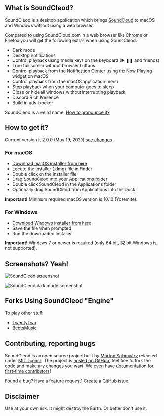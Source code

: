 ## What is SoundCleod?

SoundCleod is a desktop application which brings
[SoundCloud](http://soundcloud.com) to macOS and Windows without using a web
browser.

Compared to using SoundCloud.com in a web browser like Chrome or Firefox you
will get the following extras when using SoundCleod:

- Dark mode
- Desktop notifications
- Control playback using media keys on the keyboard (▶ ❚❚ and friends)
- True full screen without browser buttons
- Control playback from the Notification Center using the Now Playing widget on macOS
- Control playback from the macOS application menu
- Stop playback when your computer goes to sleep
- Close or hide all windows without interrupting playback
- Discord Rich Presence
- Build in ads-blocker

SoundCleod is a weird name. [How to pronounce it?](https://soundcloud.com/senart/soundcleod)

## How to get it?

Current version is 2.0.0 (May 19, 2020) [see changes](https://github.com/salomvary/soundcleod/blob/master/CHANGELOG.md)

### For macOS

- [Download macOS installer from
  here](https://github.com/zvbt/soundcleod/releases/latest)
- Locate the installer (.dmg) file in Finder
- Double click on the installer file
- Drag SoundCleod into your Applications folder
- Double click SoundCleod in the Applications folder
- Optionally drag SoundCleod from Applications into the Dock

**Important!** Minimum required macOS version is 10.10 (Yosemite).

### For Windows

- [Download Windows installer from
  here](https://github.com/zvbt/soundcleod/releases/latest)
- Save the file when prompted
- Run the downloaded installer

**Important!** Windows 7 or newer is required (only 64 bit, 32 bit Windows is not supported).


## Screenshots? Yeah!

![SoundCleod screenshot](https://raw.github.com/salomvary/soundcleod/master/screenshot.jpg)

![SoundCleod dark mode screenshot](https://raw.github.com/salomvary/soundcleod/master/screenshot-dark.jpg)


## Forks Using SoundCleod "Engine"

To play other stuff:

- [TwentyTwo](https://github.com/marcw/twentytwo)
- [BeotsMusic](http://beotsmusic.kiding.net/)

## Contributing, reporting bugs

SoundCleod is an open source project built by [Márton
Salomváry](https://twitter.com/salomvary) released under [MIT
license](https://github.com/salomvary/soundcleod/blob/master/LICENSE). The
project is [hosted on GitHub](https://github.com/salomvary/soundcleod), feel
free to fork the code and make any changes you want. We even have [documentation
for first-time contributors](https://github.com/salomvary/soundcleod/blob/master/CONTRIBUTING.md)!

Found a bug? Have a feature request? [Create a GitHub
issue](https://github.com/salomvary/soundcleod/issues).

## Disclaimer

Use at your own risk. It might destroy the Earth. Or better don't use
it.
